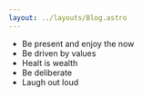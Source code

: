 ```yaml
---
layout: ../layouts/Blog.astro
---
```


- Be present and enjoy the now
- Be driven by values
- Healt is wealth
- Be deliberate
- Laugh out loud
